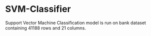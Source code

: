 # SVM-Classifier
Support Vector Machine Classification model is run on bank dataset containing 41188 rows and 21 columns.
